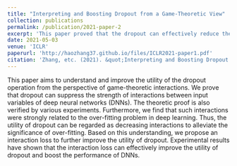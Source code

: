 ```yaml
---
title: "Interpreting and Boosting Dropout from a Game-Theoretic View"
collection: publications
permalink: /publication/2021-paper-2
excerpt: 'This paper proved that the dropout can effectively reduce the significance of interactions modeled by the DNN both theoretically ad=nd experimentally. Besides, an over-fitted DNN usually encodes more interaction significance. Therefore, dropout can effectively alleviate the over-fitting problem of DNNs.'
date: 2021-05-03
venue: 'ICLR'
paperurl: 'http://haozhang37.github.io/files/ICLR2021-paper1.pdf'
citation: 'Zhang, etc. (2021). &quot;Interpreting and Boosting Dropout from a Game-Theoretic View&quot; <i>ICLR 2021</i>.'
---
```

This paper aims to understand and improve the utility of the dropout operation from the perspective of game-theoretic interactions. We prove that dropout can suppress the strength of interactions between input variables of deep neural networks (DNNs). The theoretic proof is also verified by various experiments. Furthermore, we find that such interactions were strongly related to the over-fitting problem in deep learning. Thus, the utility of dropout can be regarded as decreasing interactions to alleviate the significance of over-fitting. Based on this understanding, we propose an interaction loss to further improve the utility of dropout. Experimental results have shown that the interaction loss can effectively improve the utility of dropout and boost the performance of DNNs.